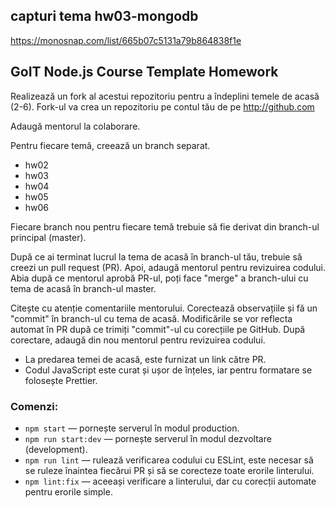 ## capturi tema hw03-mongodb

https://monosnap.com/list/665b07c5131a79b864838f1e

## GoIT Node.js Course Template Homework

Realizează un fork al acestui repozitoriu pentru a îndeplini temele de acasă (2-6). Fork-ul va crea un repozitoriu pe contul tău de pe http://github.com

Adaugă mentorul la colaborare.

Pentru fiecare temă, creează un branch separat.

- hw02
- hw03
- hw04
- hw05
- hw06

Fiecare branch nou pentru fiecare temă trebuie să fie derivat din branch-ul principal (master).

După ce ai terminat lucrul la tema de acasă în branch-ul tău, trebuie să creezi un pull request (PR). Apoi, adaugă mentorul pentru revizuirea codului. Abia după ce mentorul aprobă PR-ul, poți face "merge" a branch-ului cu tema de acasă în branch-ul master.

Citește cu atenție comentariile mentorului. Corectează observațiile și fă un "commit" în branch-ul cu tema de acasă. Modificările se vor reflecta automat în PR după ce trimiți "commit"-ul cu corecțiile pe GitHub. După corectare, adaugă din nou mentorul pentru revizuirea codului.

- La predarea temei de acasă, este furnizat un link către PR.
- Codul JavaScript este curat și ușor de înțeles, iar pentru formatare se folosește Prettier.

### Comenzi:

- `npm start` &mdash; pornește serverul în modul production.
- `npm run start:dev` &mdash; pornește serverul în modul dezvoltare (development).
- `npm run lint` &mdash; rulează verificarea codului cu ESLint, este necesar să se ruleze înaintea fiecărui PR și să se corecteze toate erorile linterului.
- `npm lint:fix` &mdash; aceeași verificare a linterului, dar cu corecții automate pentru erorile simple.
